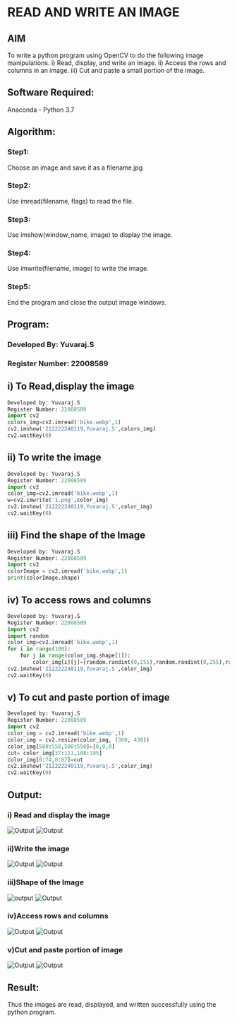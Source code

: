 # READ AND WRITE AN IMAGE
## AIM
To write a python program using OpenCV to do the following image manipulations.
i) Read, display, and write an image.
ii) Access the rows and columns in an image.
iii) Cut and paste a small portion of the image.

## Software Required:
Anaconda - Python 3.7
## Algorithm:
### Step1:
Choose an image and save it as a filename.jpg
### Step2:
Use imread(filename, flags) to read the file.
### Step3:
Use imshow(window_name, image) to display the image.
### Step4:
Use imwrite(filename, image) to write the image.
### Step5:
End the program and close the output image windows.
## Program:
### Developed By: Yuvaraj.S 
### Register Number: 22008589
## i) To Read,display the image
```python
Developed by: Yuvaraj.S
Register Number: 22008589
import cv2
colors_img=cv2.imread('bike.webp',1)
cv2.imshow('212222240119,Yuvaraj.S',colors_img)
cv2.waitKey(0)
```
## ii) To write the image
```python
Developed by: Yuvaraj.S
Register Number: 22008589
import cv2
color_img=cv2.imread('bike.webp',1)
w=cv2.imwrite('1.png',color_img)
cv2.imshow('212222240119,Yuvaraj.S',color_img)
cv2.waitKey(0)
```
## iii) Find the shape of the Image
```python
Developed by: Yuvaraj.S
Register Number: 22008589
import cv2
colorImage = cv2.imread('bike.webp',1)
print(colorImage.shape)
```
## iv) To access rows and columns

```python
Developed by: Yuvaraj.S
Register Number: 22008589
import cv2
import random
color_img=cv2.imread('bike.webp',1)
for i in range(100):
    for j in range(color_img.shape[1]):
        color_img[i][j]=[random.randint(0,255),random.randint(0,255),random.randint(0,255)]
cv2.imshow('212222240119,Yuvaraj.S',color_img)
cv2.waitKey(0)
```
## v) To cut and paste portion of image
```python
Developed by: Yuvaraj.S
Register Number: 22008589
import cv2
color_img = cv2.imread('bike.webp',1)
color_img = cv2.resize(color_img, (300, 430))
color_img[500:550,500:550]=[0,0,0]
cut= color_img[37:111,108:195]
color_img[0:74,0:87]=cut
cv2.imshow('212222240119,Yuvaraj.S',color_img)
cv2.waitKey(0)
```

## Output:

### i) Read and display the image
![Output](./Read%20Image%201.ipynb)
![Output](./img1.png)

### ii)Write the image
![Output](./write%20image%202.ipynb)
![Output](./img2.png)

### iii)Shape of the Image
![output](./shape%203.ipynb)
![Output](./img3.png)

### iv)Access rows and columns
![Output](./access%20row%20and%20column%204.ipynb)
![Output](./img4.png)

### v)Cut and paste portion of image
![Output](./cut%20and%20paste%205.ipynb)
![Output](./img5.png)

## Result:
Thus the images are read, displayed, and written successfully using the python program.


